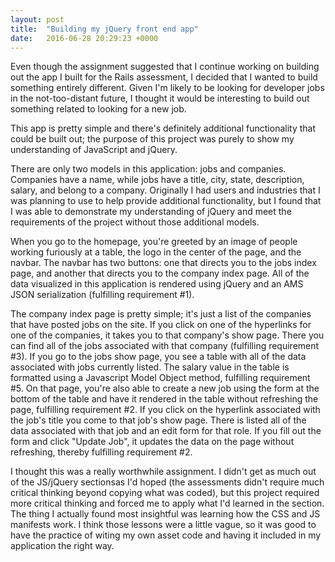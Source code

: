 ```yaml
---
layout: post
title:  "Building my jQuery front end app"
date:   2016-06-28 20:29:23 +0000
---
```



Even though the assignment suggested that I continue working on building out the app I built for the Rails assessment, I decided that I wanted to build something entirely different. Given I'm likely to be looking for developer jobs in the not-too-distant future, I thought it would be interesting to build out something related to looking for a new job.

This app is pretty simple and there's definitely additional functionality that could be built out; the purpose of this project was purely to show my understanding of JavaScript and jQuery.

There are only two models in this application: jobs and companies. Companies have a name, while jobs have a title, city, state, description, salary, and belong to a company. Originally I had users and industries that I was planning to use to help provide additional functionality, but I found that I was able to demonstrate my understanding of jQuery and meet the requirements of the project without those additional models.

When you go to the homepage, you're greeted by an image of people working furiously at a table, the logo in the center of the page, and the navbar. The navbar has two buttons: one that directs you to the jobs index page, and another that directs you to the company index page. All of the data visualized in this application is rendered using jQuery and an AMS JSON serialization (fulfilling requirement #1).

The company index page is pretty simple; it's just a list of the companies that have posted jobs on the site. If you click on one of the hyperlinks for one of the companies, it takes you to that company's show page. There you can find all of the jobs associated with that company (fulfilling requirement #3). If you go to the jobs show page, you see a table with all of the data associated with jobs currently listed. The salary value in the table is formatted using a Javascript Model Object method, fulfilling requirement #5.  On that page, you're also able to create a new job using the form at the bottom of the table and have it rendered in the table without refreshing the page, fulfilling requirement #2.  If you click on the hyperlink associated with the job's title you come to that job's show page. There is listed all of the data associated with that job and an edit form for that role. If you fill out the form and click "Update Job", it updates the data on the page without refreshing, thereby fulfilling requirement #2.

I thought this was a really worthwhile assignment. I didn't get as much out of the JS/jQuery sectionsas I'd hoped (the assessments didn't require much critical thinking beyond copying what was coded), but this project required more critical thinking and forced me to apply what I'd learned in the section. The thing I actually found most insightful was learning how the CSS and JS manifests work. I think those lessons were a little vague, so it was good to have the practice of witing my own asset code and having it included in my application the right way.
